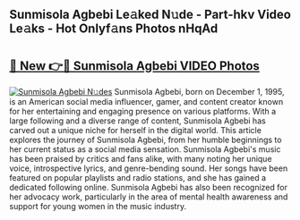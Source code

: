## Sunmisola Agbebi Le𝚊ked N𝚞de - Part-hkv Video Le𝚊ks - Hot Onlyf𝚊ns Photos nHqAd

# <h2><a href="http://ac4508.deff.icu/?id=Sunmisola+Agbebi">🔗 New 👉🔴 Sunmisola Agbebi VIDEO Photos</a></h2>

[![Sunmisola Agbebi N𝚞des](https://i.imgur.com/rIISA9y.gif)](http://ac4508.deff.icu/?id=Sunmisola+Agbebi)
Sunmisola Agbebi, born on December 1, 1995, is an American social media influencer, gamer, and content creator known for her entertaining and engaging presence on various platforms. With a large following and a diverse range of content, Sunmisola Agbebi has carved out a unique niche for herself in the digital world. This article explores the journey of Sunmisola Agbebi, from her humble beginnings to her current status as a social media sensation. Sunmisola Agbebi's music has been praised by critics and fans alike, with many noting her unique voice, introspective lyrics, and genre-bending sound. Her songs have been featured on popular playlists and radio stations, and she has gained a dedicated following online. Sunmisola Agbebi has also been recognized for her advocacy work, particularly in the area of mental health awareness and support for young women in the music industry.
